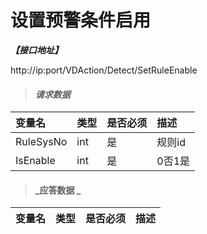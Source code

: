 # 设置预警条件启用

_**【接口地址】**_

http://ip:port/VDAction/Detect/SetRuleEnable

> #### _请求数据_

| 变量名 | 类型 | 是否必须 | 描述 |
| :--- | :--- | :--- | :--- |
| RuleSysNo | int | 是 | 规则id |
| IsEnable | int | 是 | 0否1是 |

> #### _应答数据 _

| 变量名 | 类型 | 是否必须 | 描述 |
| :--- | :--- | :--- | :--- |


